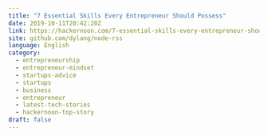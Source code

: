 ```yaml
---
title: "7 Essential Skills Every Entrepreneur Should Possess"
date: 2019-10-11T20:42:20Z
link: https://hackernoon.com/7-essential-skills-every-entrepreneur-should-possess-oo1t322m?source=rss&utm_medium=RSS&utm_source=news.12bit.vn
site: github.com/dylang/node-rss
language: English
category:
  - entrepreneurship
  - entrepreneur-mindset
  - startups-advice
  - startups
  - business
  - entrepreneur
  - latest-tech-stories
  - hackernoon-top-story
draft: false
---
```

